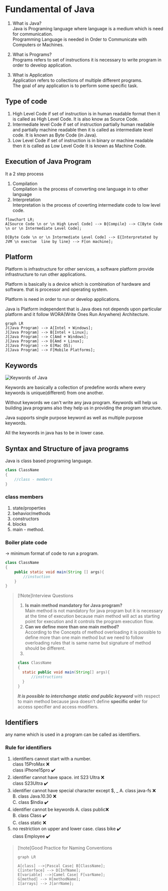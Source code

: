 # Fundamental of Java

1. What is Java?  
	Java is Programing language where language is a medium which is need for communication.  
	Programming Language is needed in Order to Communicate with Computers or Machines.

2. What is Programs?    
	Programs refers to set of instructions it is necessary to write program in order to develop application.
3. What is Application  
	Application refers to collections of multiple different programs.  
	The goal of any application is to perform some specific task.

## Type of code

1. High Level Code
	if set of instruction is in human readable format then it is called as High Level Code.
	It is also know as Source Code.
2. Intermediate level Code
	if set of instruction partially human readable and partially machine readable then it is called as intermediate level code.
	It is known as Byte Code (in Java). 
3. Low Level Code
	if set of instruction is in binary or machine readable then it is called as Low Level Code
	It is known as Machine Code.

## Execution of Java Program

It a 2 step process   

1. Compilation  
	Compilation is the process of converting one language in to other language
2. Interpretation  
	Interpretation is the process of coverting intermediate code to low level code.

```mermaid
flowchart LR;
A[Source Code \n or \n High Level Code] --> B{Compile} --> C[Byte Code \n or \n Intermediate Level Code];

D[Byte Code \n or \n Intermediate Level Code] --> E{Interpretated by JVM \n exectue  line by line} --> F[on machine];
```

## Platform

Platform is infrastructure for other services, a software platform provide infrastructure to run other applications.

Platform is basically is a device which is combination of hardware and software. that is processor and operating system.

Platform is need in order to run or develop applications.  

Java is Platform independent that is Java does not depends upon particular platform and it follow WORA(Write Ones Run Anywhere) Architecture.

```mermaid
graph LR
J(Java Program) --> A[Intel + Windows];
J[Java Program] --> B[Intel + Linux];
J[Java Program] --> C[Amd + Windows];
J[Java Program] --> D[Amd + Linux];
J[Java Program] --> E[Mac OS];
J[Java Program] --> F[Mobile Platforms];

```

## Keywords

![Keywords of Java](https://i0.wp.com/techvidvan.com/tutorials/wp-content/uploads/sites/2/2020/06/List-of-Java-Keywords.jpg?resize=520%2C306&ssl=1)

Keywords are basically a collection of predefine words where every keywords is unique(different) from one another.  

Without keywords we can't write any java program. Keywords will help us building java programs also they help us in providing the program structure.  

Java supports single purpose keyword as well as multiple purpose keywords.  

All the keywords in java has to be in lower case.  
## Syntax and Structure of java programs

Java is class based programing language.  
```java
class ClassName
{
	//class - members
}
```

### class members

1. state/properties
2. behavior/methods
3. constructors
4. blocks
5. main - method.

### Boiler plate code
-> minimum format of code to run a program.
```java
class ClassName
{
	public static void main(String [] args){
		//instuction
	}
}
```

>[!Note]Interview Questions  
>1. <b>Is main method mandatory for Java program?</b>  
>	Main method is not mandatory for java program but it is necessary at the time of execution because main method will act as starting point for execution and it controls the program execution flow.  
>2. <b>Can we define more than one main method?</b>  
>	According to the Concepts of method overloading it is possible to define more than one main method but we need to follow overloading rules 
>	that is same name but signature of method should be different.
>3. 
>```java 
>class ClassName
>{
>	static public void main(String[] args){
>		//instructions
>	}
>}
>```
>	***It is possible to interchange static and public keyword*** with respect to main method because
>	java doesn't define **specific order** for access specifier and access modifiers.  
> 
## Identifiers 

any name which is used in a program can be called as identifiers.  
### Rule for identifiers
1. identifiers cannot start  with a number.  
	class 15ProMax ❌  
	class iPhone15pro ✔️  
2. identifier cannot have space.
	int S23 Ultra ❌  
	class S23Ultra ✔️  
3. identifier cannot have special character except $, _
	A. class java-fs ❌  
	B. class Java.10.30 ❌  
	C. class $India ✔️  
4. identifier cannot be keywords
	A. class public❌  
	B. class Class ✔️  
	C. class static ❌  
5. no restriction on upper and lower case.
	class bike ✔️  
	class Employee ✔️   
	
>[!note]Good Practice for Naming Conventions
>```mermaid
>graph LR
>
>A[class] -->|Pascal Case| B[ClassName];
>C[interface] --> D[InfName];
>E[variable] -->|Camel Case| F[varName];
>G[method] --> H[methodName];
>I[arrays] --> J[arrName];
>```


